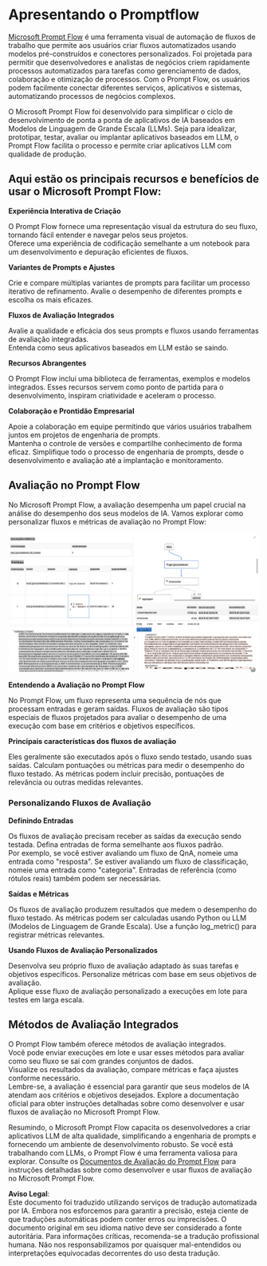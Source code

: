 # **Apresentando o Promptflow**

[Microsoft Prompt Flow](https://microsoft.github.io/promptflow/index.html?WT.mc_id=aiml-138114-kinfeylo) é uma ferramenta visual de automação de fluxos de trabalho que permite aos usuários criar fluxos automatizados usando modelos pré-construídos e conectores personalizados. Foi projetada para permitir que desenvolvedores e analistas de negócios criem rapidamente processos automatizados para tarefas como gerenciamento de dados, colaboração e otimização de processos. Com o Prompt Flow, os usuários podem facilmente conectar diferentes serviços, aplicativos e sistemas, automatizando processos de negócios complexos.

O Microsoft Prompt Flow foi desenvolvido para simplificar o ciclo de desenvolvimento de ponta a ponta de aplicativos de IA baseados em Modelos de Linguagem de Grande Escala (LLMs). Seja para idealizar, prototipar, testar, avaliar ou implantar aplicativos baseados em LLM, o Prompt Flow facilita o processo e permite criar aplicativos LLM com qualidade de produção.

## Aqui estão os principais recursos e benefícios de usar o Microsoft Prompt Flow:

**Experiência Interativa de Criação**

O Prompt Flow fornece uma representação visual da estrutura do seu fluxo, tornando fácil entender e navegar pelos seus projetos.  
Oferece uma experiência de codificação semelhante a um notebook para um desenvolvimento e depuração eficientes de fluxos.

**Variantes de Prompts e Ajustes**

Crie e compare múltiplas variantes de prompts para facilitar um processo iterativo de refinamento. Avalie o desempenho de diferentes prompts e escolha os mais eficazes.

**Fluxos de Avaliação Integrados**

Avalie a qualidade e eficácia dos seus prompts e fluxos usando ferramentas de avaliação integradas.  
Entenda como seus aplicativos baseados em LLM estão se saindo.

**Recursos Abrangentes**

O Prompt Flow inclui uma biblioteca de ferramentas, exemplos e modelos integrados. Esses recursos servem como ponto de partida para o desenvolvimento, inspiram criatividade e aceleram o processo.

**Colaboração e Prontidão Empresarial**

Apoie a colaboração em equipe permitindo que vários usuários trabalhem juntos em projetos de engenharia de prompts.  
Mantenha o controle de versões e compartilhe conhecimento de forma eficaz. Simplifique todo o processo de engenharia de prompts, desde o desenvolvimento e avaliação até a implantação e monitoramento.

## Avaliação no Prompt Flow

No Microsoft Prompt Flow, a avaliação desempenha um papel crucial na análise do desempenho dos seus modelos de IA. Vamos explorar como personalizar fluxos e métricas de avaliação no Prompt Flow:

![PFVizualise](../../../../../translated_images/pfvisualize.93c453890f4088830217fa7308b1a589058ed499bbfff160c85676066b5cbf2d.pt.png)

**Entendendo a Avaliação no Prompt Flow**

No Prompt Flow, um fluxo representa uma sequência de nós que processam entradas e geram saídas. Fluxos de avaliação são tipos especiais de fluxos projetados para avaliar o desempenho de uma execução com base em critérios e objetivos específicos.

**Principais características dos fluxos de avaliação**

Eles geralmente são executados após o fluxo sendo testado, usando suas saídas. Calculam pontuações ou métricas para medir o desempenho do fluxo testado. As métricas podem incluir precisão, pontuações de relevância ou outras medidas relevantes.

### Personalizando Fluxos de Avaliação

**Definindo Entradas**

Os fluxos de avaliação precisam receber as saídas da execução sendo testada. Defina entradas de forma semelhante aos fluxos padrão.  
Por exemplo, se você estiver avaliando um fluxo de QnA, nomeie uma entrada como "resposta". Se estiver avaliando um fluxo de classificação, nomeie uma entrada como "categoria". Entradas de referência (como rótulos reais) também podem ser necessárias.

**Saídas e Métricas**

Os fluxos de avaliação produzem resultados que medem o desempenho do fluxo testado. As métricas podem ser calculadas usando Python ou LLM (Modelos de Linguagem de Grande Escala). Use a função log_metric() para registrar métricas relevantes.

**Usando Fluxos de Avaliação Personalizados**

Desenvolva seu próprio fluxo de avaliação adaptado às suas tarefas e objetivos específicos. Personalize métricas com base em seus objetivos de avaliação.  
Aplique esse fluxo de avaliação personalizado a execuções em lote para testes em larga escala.

## Métodos de Avaliação Integrados

O Prompt Flow também oferece métodos de avaliação integrados.  
Você pode enviar execuções em lote e usar esses métodos para avaliar como seu fluxo se sai com grandes conjuntos de dados.  
Visualize os resultados da avaliação, compare métricas e faça ajustes conforme necessário.  
Lembre-se, a avaliação é essencial para garantir que seus modelos de IA atendam aos critérios e objetivos desejados. Explore a documentação oficial para obter instruções detalhadas sobre como desenvolver e usar fluxos de avaliação no Microsoft Prompt Flow.

Resumindo, o Microsoft Prompt Flow capacita os desenvolvedores a criar aplicativos LLM de alta qualidade, simplificando a engenharia de prompts e fornecendo um ambiente de desenvolvimento robusto. Se você está trabalhando com LLMs, o Prompt Flow é uma ferramenta valiosa para explorar. Consulte os [Documentos de Avaliação do Prompt Flow](https://learn.microsoft.com/azure/machine-learning/prompt-flow/how-to-develop-an-evaluation-flow?view=azureml-api-2?WT.mc_id=aiml-138114-kinfeylo) para instruções detalhadas sobre como desenvolver e usar fluxos de avaliação no Microsoft Prompt Flow.

**Aviso Legal**:  
Este documento foi traduzido utilizando serviços de tradução automatizada por IA. Embora nos esforcemos para garantir a precisão, esteja ciente de que traduções automáticas podem conter erros ou imprecisões. O documento original em seu idioma nativo deve ser considerado a fonte autoritária. Para informações críticas, recomenda-se a tradução profissional humana. Não nos responsabilizamos por quaisquer mal-entendidos ou interpretações equivocadas decorrentes do uso desta tradução.